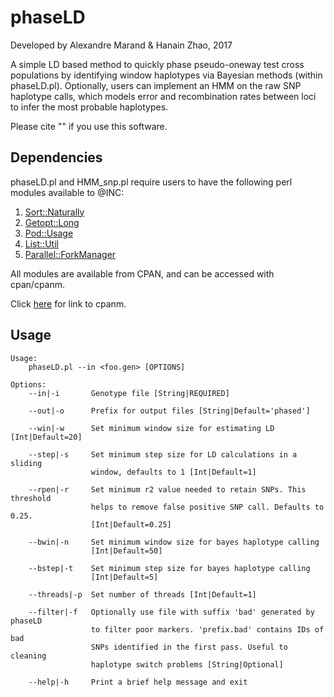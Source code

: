 # phaseLD
Developed by Alexandre Marand & Hanain Zhao, 2017

A simple LD based method to quickly phase pseudo-oneway test cross populations by identifying window haplotypes via Bayesian methods (within phaseLD.pl). Optionally, users can implement an HMM on the raw SNP haplotype calls, which models error and recombination rates between loci to infer the most probable haplotypes.

Please cite "" if you use this software.  

## Dependencies
phaseLD.pl and HMM_snp.pl require users to have the following perl modules available to @INC:

1) [Sort::Naturally](http://search.cpan.org/~bingos/Sort-Naturally-1.03/lib/Sort/Naturally.pm)
2) [Getopt::Long](http://perldoc.perl.org/Getopt/Long.html)
3) [Pod::Usage](http://search.cpan.org/~marekr/Pod-Usage-1.69/lib/Pod/Usage.pm)
4) [List::Util](http://search.cpan.org/~pevans/Scalar-List-Utils-1.47/lib/List/Util.pm)
5) [Parallel::ForkManager](search.cpan.org/~yanick/Parallel-ForkM…)

All modules are available from CPAN, and can be accessed with cpan/cpanm.

Click [here] for link to cpanm.

[here]: http://search.cpan.org/~miyagawa/Menlo-1.9004/script/cpanm-menlo

## Usage
```
Usage:
    phaseLD.pl --in <foo.gen> [OPTIONS]

Options:
    --in|-i       Genotype file [String|REQUIRED]

    --out|-o      Prefix for output files [String|Default='phased']

    --win|-w      Set minimum window size for estimating LD [Int|Default=20]

    --step|-s     Set minimum step size for LD calculations in a sliding
                  window, defaults to 1 [Int|Default=1]

    --rpen|-r     Set minimum r2 value needed to retain SNPs. This threshold
                  helps to remove false positive SNP call. Defaults to 0.25.
                  [Int|Default=0.25]

    --bwin|-n     Set minimum window size for bayes haplotype calling
                  [Int|Default=50]

    --bstep|-t    Set minimum step size for bayes haplotype calling
                  [Int|Default=5]

    --threads|-p  Set number of threads [Int|Default=1]

    --filter|-f   Optionally use file with suffix 'bad' generated by phaseLD
                  to filter poor markers. 'prefix.bad' contains IDs of bad
                  SNPs identified in the first pass. Useful to cleaning
                  haplotype switch problems [String|Optional]

    --help|-h     Print a brief help message and exit
```

